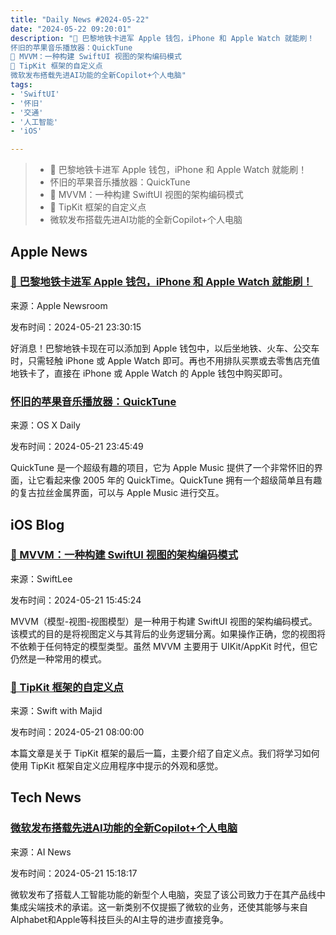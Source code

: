```yaml
---
title: "Daily News #2024-05-22"
date: "2024-05-22 09:20:01"
description: "🎉 巴黎地铁卡进军 Apple 钱包，iPhone 和 Apple Watch 就能刷！
怀旧的苹果音乐播放器：QuickTune
🎉 MVVM：一种构建 SwiftUI 视图的架构编码模式
🌟 TipKit 框架的自定义点
微软发布搭载先进AI功能的全新Copilot+个人电脑"
tags: 
- 'SwiftUI'
- '怀旧'
- '交通'
- '人工智能'
- 'iOS'

---
```


> - 🎉 巴黎地铁卡进军 Apple 钱包，iPhone 和 Apple Watch 就能刷！
> - 怀旧的苹果音乐播放器：QuickTune
> - 🎉 MVVM：一种构建 SwiftUI 视图的架构编码模式
> - 🌟 TipKit 框架的自定义点
> - 微软发布搭载先进AI功能的全新Copilot+个人电脑

## Apple News

### [🎉 巴黎地铁卡进军 Apple 钱包，iPhone 和 Apple Watch 就能刷！](https://www.apple.com/newsroom/2024/05/apple-and-ile-de-france-mobilites-introduce-navigo-for-iphone-and-apple-watch/)

来源：Apple Newsroom

发布时间：2024-05-21 23:30:15

好消息！巴黎地铁卡现在可以添加到 Apple 钱包中，以后坐地铁、火车、公交车时，只需轻触 iPhone 或 Apple Watch 即可。再也不用排队买票或去零售店充值地铁卡了，直接在 iPhone 或 Apple Watch 的 Apple 钱包中购买即可。

### [怀旧的苹果音乐播放器：QuickTune](https://osxdaily.com/2024/05/21/play-apple-music-in-retro-mac-os-x-fashion-with-quicktune/)

来源：OS X Daily

发布时间：2024-05-21 23:45:49

QuickTune 是一个超级有趣的项目，它为 Apple Music 提供了一个非常怀旧的界面，让它看起来像 2005 年的 QuickTime。QuickTune 拥有一个超级简单且有趣的复古拉丝金属界面，可以与 Apple Music 进行交互。

## iOS Blog

### [🎉 MVVM：一种构建 SwiftUI 视图的架构编码模式](https://www.avanderlee.com/swiftui/mvvm-architectural-coding-pattern-to-structure-views/)

来源：SwiftLee

发布时间：2024-05-21 15:45:24

MVVM（模型-视图-视图模型）是一种用于构建 SwiftUI 视图的架构编码模式。该模式的目的是将视图定义与其背后的业务逻辑分离。如果操作正确，您的视图将不依赖于任何特定的模型类型。虽然 MVVM 主要用于 UIKit/AppKit 时代，但它仍然是一种常用的模式。

### [🌟 TipKit 框架的自定义点](https://swiftwithmajid.com/2024/05/21/discovering-app-features-with-tipkit-customizations/)

来源：Swift with Majid

发布时间：2024-05-21 08:00:00

本篇文章是关于 TipKit 框架的最后一篇，主要介绍了自定义点。我们将学习如何使用 TipKit 框架自定义应用程序中提示的外观和感觉。

## Tech News

### [微软发布搭载先进AI功能的全新Copilot+个人电脑](https://www.artificialintelligence-news.com/2024/05/21/microsoft-unveils-new-copilot-pcs-featuring-advanced-ai-capabilities/)

来源：AI News

发布时间：2024-05-21 15:18:17

微软发布了搭载人工智能功能的新型个人电脑，突显了该公司致力于在其产品线中集成尖端技术的承诺。这一新类别不仅提振了微软的业务，还使其能够与来自Alphabet和Apple等科技巨头的AI主导的进步直接竞争。
